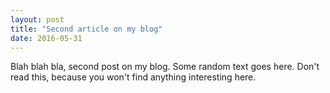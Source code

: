 ```yaml
---
layout: post
title: "Second article on my blog"
date: 2016-05-31
---
```


Blah blah bla, second post on my blog. Some random text goes here. Don't read this, because you won't find anything interesting here.